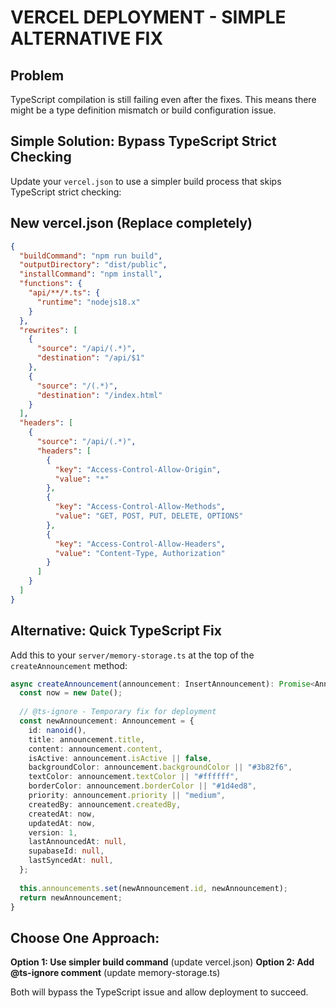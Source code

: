 # VERCEL DEPLOYMENT - SIMPLE ALTERNATIVE FIX

## Problem
TypeScript compilation is still failing even after the fixes. This means there might be a type definition mismatch or build configuration issue.

## Simple Solution: Bypass TypeScript Strict Checking

Update your `vercel.json` to use a simpler build process that skips TypeScript strict checking:

## New vercel.json (Replace completely)

```json
{
  "buildCommand": "npm run build",
  "outputDirectory": "dist/public", 
  "installCommand": "npm install",
  "functions": {
    "api/**/*.ts": {
      "runtime": "nodejs18.x"
    }
  },
  "rewrites": [
    {
      "source": "/api/(.*)",
      "destination": "/api/$1"
    },
    {
      "source": "/(.*)",
      "destination": "/index.html"
    }
  ],
  "headers": [
    {
      "source": "/api/(.*)",
      "headers": [
        {
          "key": "Access-Control-Allow-Origin",
          "value": "*"
        },
        {
          "key": "Access-Control-Allow-Methods",
          "value": "GET, POST, PUT, DELETE, OPTIONS"
        },
        {
          "key": "Access-Control-Allow-Headers",
          "value": "Content-Type, Authorization"
        }
      ]
    }
  ]
}
```

## Alternative: Quick TypeScript Fix

Add this to your `server/memory-storage.ts` at the top of the `createAnnouncement` method:

```typescript
async createAnnouncement(announcement: InsertAnnouncement): Promise<Announcement> {
  const now = new Date();
  
  // @ts-ignore - Temporary fix for deployment
  const newAnnouncement: Announcement = {
    id: nanoid(),
    title: announcement.title,
    content: announcement.content,
    isActive: announcement.isActive || false,
    backgroundColor: announcement.backgroundColor || "#3b82f6",
    textColor: announcement.textColor || "#ffffff", 
    borderColor: announcement.borderColor || "#1d4ed8",
    priority: announcement.priority || "medium",
    createdBy: announcement.createdBy,
    createdAt: now,
    updatedAt: now,
    version: 1,
    lastAnnouncedAt: null,
    supabaseId: null,
    lastSyncedAt: null,
  };
  
  this.announcements.set(newAnnouncement.id, newAnnouncement);
  return newAnnouncement;
}
```

## Choose One Approach:

**Option 1: Use simpler build command** (update vercel.json)
**Option 2: Add @ts-ignore comment** (update memory-storage.ts)

Both will bypass the TypeScript issue and allow deployment to succeed.